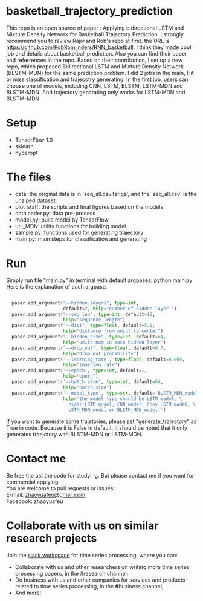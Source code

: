 # basketball_trajectory_prediction
This repo is an open source of paper : Applying bidirectional LSTM and Mixture Density Network for Basketball Trajectory Prediction.
I strongly recommend you to review Rajiv and Rob's repo at first.  the URL is https://github.com/RobRomijnders/RNN_basketball. 
I think they made cool job and details about basketball prediction. Also you can find their paper and referrences in the repo.
Based on their contribution, I set up a new repo, which proposed Bidirectional LSTM and Mixture Density Network (BLSTM-MDN) for the same prediction problem.
I did 2 jobs in the main, Hit or miss classification and trajecotry generating.
In the first job, users can choose one of models, including CNN, LSTM, BLSTM, LSTM-MDN and BLSTM-MDN. And trajectory genarating only works for LSTM-MDN and BLSTM-MDN.

# Setup
* TensorFlow 1.0 <br>
* sklearn <br>
* hyperopt <br>

# The files
* data: the original data is in 'seq_all.csv.tar.gz', and the 'seq_all.csv' is the unziped dataset.
* plot_staff: the scripts and final figures based on the models
* dataloader.py: data pre-process
* model.py: build model by TensorFlow
* util_MDN: utility functions for building model
* sample.py: functions used for generating trajectory
* main.py: main steps for classification and generating

# Run
Simply run file "main.py" in terminal with default argpases: python main.py
Here is the explanation of each argpase.
~~~python

  paser.add_argument("--hidden_layers", type=int,
                     default=2, help="number of hidden layer ")
  paser.add_argument("--seq_len", type=int, default=12,
                     help="sequence length")
  paser.add_argument("--dist", type=float, default=5.0,
                     help="distance from point to center")
  paser.add_argument("--hidden_size", type=int, default=64,
                     help="units num in each hidden layer")
  paser.add_argument("--drop_out", type=float, default=0.7,
                     help="drop out probability")
  paser.add_argument('--learning_rate', type=float, default=0.005,
                     help="learning_rate")
  paser.add_argument('--epoch', type=int, default=1,
                     help="epoch")
  paser.add_argument('--batch_size', type=int, default=64,
                     help="batch size")
  paser.add_argument('--model_type', type=str, default='BLSTM_MDN_model',
                     help='the model type should be LSTM_model, \
                       bidir_LSTM_model, CNN_model, Conv_LSTM_model, \
                       LSTM_MDN_model or BLSTM_MDN_model.')
~~~
                       
If you want to generate some trajetories, please set "generate_trajectory" as True in code. Because it is False in default.
It should be noted that it only generates traejctory with BLSTM-MDN or LSTM-MDN.

# Contact me
Be free the ust the code for studying. But please contact me if you want for commercial applying. <br>
You are welcome to pull requests or issues. <br>
E-mail: zhaoyuafeu@gmail.com <br>
Facebook: zhaoyuafeu <br>

# Collaborate with us on similar research projects

Join the [slack workspace](https://join.slack.com/t/neuraxio/shared_invite/zt-8lyw42c5-4PuWjTT8dQqeFK3at1s_dQ) for time series processing, where you can: 

- Collaborate with us and other researchers on writing more time series processing papers, in the #research channel;
- Do business with us and other companies for services and products related to time series processing, in the #business channel;
- And more!
